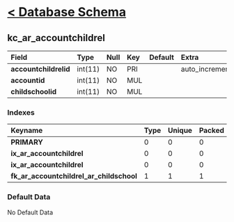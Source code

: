# [< Database Schema](DatabaseSchema.md) #

## kc\_ar\_accountchildrel ##
| **Field** | Type | Null | Key | Default | Extra | Comment |
|:----------|:-----|:-----|:----|:--------|:------|:--------|
| **accountchildrelid** | int(11) | NO   | PRI |         | auto\_increment |         |
| **accountid** | int(11) | NO   | MUL |         |       |         |
| **childschoolid** | int(11) | NO   | MUL |         |       |         |


### Indexes ###
| **Keyname** | Type | Unique | Packed | Column | Seq | Cardinality | Collation | Null | Comment |
|:------------|:-----|:-------|:-------|:-------|:----|:------------|:----------|:-----|:--------|
| **PRIMARY** | 0    | 0      | 0      | accountchildrelid | 1   | 0           | A         | 0    | 0       |
| **ix\_ar\_accountchildrel** | 0    | 0      | 0      | accountid | 1   |             | A         | 0    | 0       |
| **ix\_ar\_accountchildrel** | 0    | 0      | 0      | childschoolid | 2   | 0           | A         | 0    | 0       |
| **fk\_ar\_accountchildrel\_ar\_childschool** | 1    | 1      | 1      | childschoolid | 1   |             | A         | 1    | 1       |


### Default Data ###
No Default Data